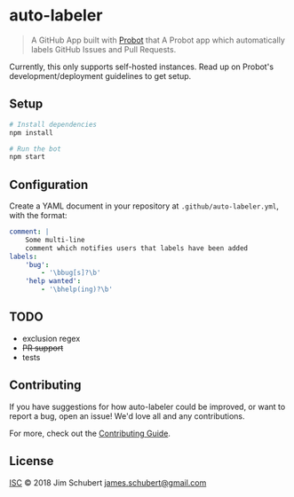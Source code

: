 # auto-labeler

> A GitHub App built with [Probot](https://github.com/probot/probot) that A Probot app which automatically labels GitHub Issues and Pull Requests.

Currently, this only supports self-hosted instances. Read up on Probot's development/deployment guidelines to get setup.

## Setup

```sh
# Install dependencies
npm install

# Run the bot
npm start
```

## Configuration

Create a YAML document in your repository at `.github/auto-labeler.yml`, with the format:

```yaml
comment: |
    Some multi-line
    comment which notifies users that labels have been added
labels:
    'bug':
        - '\bbug[s]?\b'
    'help wanted':
        - '\bhelp(ing)?\b'
```

## TODO

* exclusion regex
* ~~PR support~~
* tests

## Contributing

If you have suggestions for how auto-labeler could be improved, or want to report a bug, open an issue! We'd love all and any contributions.

For more, check out the [Contributing Guide](CONTRIBUTING.md).

## License

[ISC](LICENSE) © 2018 Jim Schubert <james.schubert@gmail.com>
